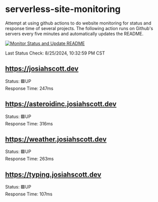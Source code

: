 # serverless-site-monitoring
Attempt at using github actions to do website monitoring for status and response time of several projects. The following action runs on Github's servers every five minutes and automatically updates the README.  

[![Monitor Status and Update README](https://github.com/JosiahSco/serverless-site-monitoring/actions/workflows/monitor.yaml/badge.svg)](https://github.com/JosiahSco/serverless-site-monitoring/actions/workflows/monitor.yaml)

Last Status Check: 8/25/2024, 10:32:59 PM CST

## https://josiahscott.dev
Status: 🟩UP  
Response Time: 247ms

## https://asteroidinc.josiahscott.dev
Status: 🟩UP  
Response Time: 316ms

## https://weather.josiahscott.dev
Status: 🟩UP  
Response Time: 263ms

## https://typing.josiahscott.dev
Status: 🟩UP  
Response Time: 107ms

